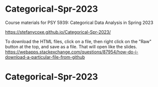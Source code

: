 # Categorical-Spr-2023

Course materials for PSY 5939: Categorical Data Analysis in Spring 2023

https://stefanycoxe.github.io/Categorical-Spr-2023/

To download the HTML files, click on a file, then right click on the "Raw" button at the top, and save as a file. That will open like the slides. https://webapps.stackexchange.com/questions/87954/how-do-i-download-a-particular-file-from-github
# Categorical-Spr-2023
